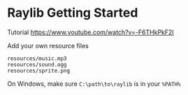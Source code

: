 # Raylib Getting Started

Tutorial https://www.youtube.com/watch?v=-F6THkPkF2I  

Add your own resource files
```
resources/music.mp3
resources/sound.ogg
resources/sprite.png
```

On Windows, make sure `C:\path\to\raylib` is in your `%PATH%`  
